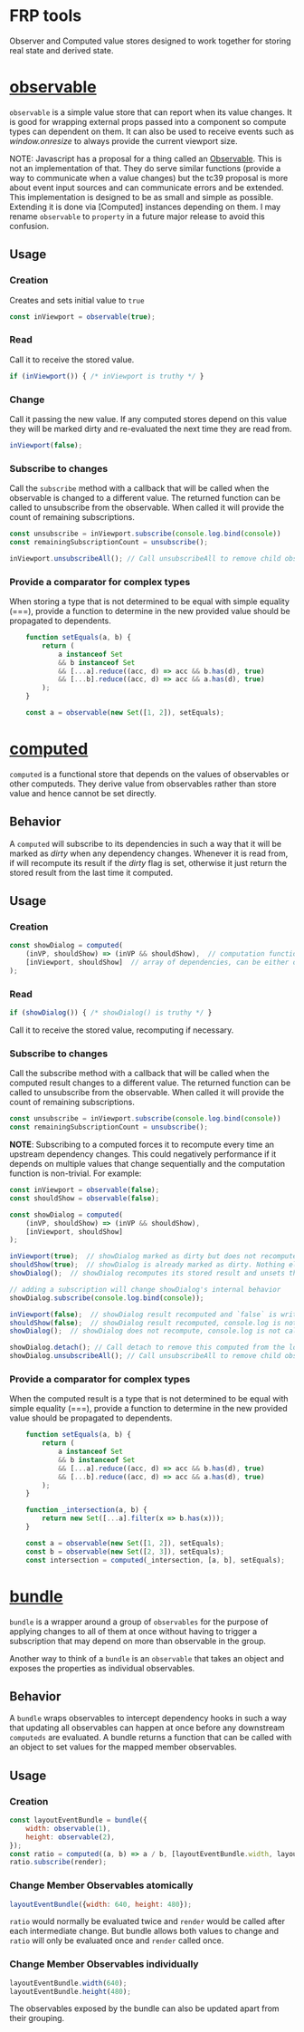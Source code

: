 # FRP tools

Observer and Computed value stores designed to work together for storing real state and derived state.

# [observable](./src/observable.js)

`observable` is a simple value store that can report when its value changes. It is good for wrapping external props passed into a component so compute types can dependent on them. It can also be used to receive events such as *window.onresize* to always provide the current viewport size.

NOTE: Javascript has a proposal for a thing called an [Observable](https://github.com/tc39/proposal-observable). This is not an implementation of that. They do serve similar functions (provide a way to communicate when a value changes) but the tc39 proposal is more about event input sources and can communicate errors and be extended.  This implementation is designed to be as small and simple as possible.  Extending it is done via [Computed] instances depending on them.  I may rename `observable` to `property` in a future major release to avoid this confusion.

## Usage

### Creation

Creates and sets initial value to `true`

```js
const inViewport = observable(true);
```

### Read

Call it to receive the stored value.

```js
if (inViewport()) { /* inViewport is truthy */ }
```

### Change

Call it passing the new value. If any computed stores depend on this value they will be marked dirty and re-evaluated the next time they are read from.

```js
inViewport(false);
```

### Subscribe to changes

Call the `subscribe` method with a callback that will be called when the observable is changed to a different value.  The returned function can be called to unsubscribe from the observable. When called
it will provide the count of remaining subscriptions.

```js
const unsubscribe = inViewport.subscribe(console.log.bind(console))
const remainingSubscriptionCount = unsubscribe();

inViewport.unsubscribeAll(); // Call unsubscribeAll to remove child observables/computeds.
```

### Provide a comparator for complex types

When storing a type that is not determined to be equal with simple equality (===), provide a function to determine in the new provided value should be propagated to dependents.

```js
    function setEquals(a, b) {
        return (
            a instanceof Set
            && b instanceof Set
            && [...a].reduce((acc, d) => acc && b.has(d), true)
            && [...b].reduce((acc, d) => acc && a.has(d), true)
        );
    }

    const a = observable(new Set([1, 2]), setEquals);
```

# [computed](./src/computed.js)

`computed` is a functional store that depends on the values of observables or other computeds. They derive value from observables rather than store value and hence cannot be set directly.

## Behavior
A `computed` will subscribe to its dependencies in such a way that it will be marked as *dirty* when any dependency changes. Whenever it is read from, if will recompute its result if the *dirty* flag is set, otherwise it just return the stored result from the last time it computed.

## Usage

### Creation

```js
const showDialog = computed(
    (inVP, shouldShow) => (inVP && shouldShow),  // computation function
    [inViewport, shouldShow]  // array of dependencies, can be either observable or computed
);
```

### Read
```js
if (showDialog()) { /* showDialog() is truthy */ }
```

Call it to receive the stored value, recomputing if necessary.


### Subscribe to changes

Call the subscribe method with a callback that will be called when the computed result changes to a different value.  The returned function can be called to unsubscribe from the observable. When called
it will provide the count of remaining subscriptions.

```js
const unsubscribe = inViewport.subscribe(console.log.bind(console))
const remainingSubscriptionCount = unsubscribe();
```

**NOTE**: Subscribing to a computed forces it to recompute every time an upstream dependency changes.  This could negatively performance if it depends on multiple values that change sequentially and the computation function is non-trivial.  For example:

```js
const inViewport = observable(false);
const shouldShow = observable(false);

const showDialog = computed(
    (inVP, shouldShow) => (inVP && shouldShow),
    [inViewport, shouldShow]
);

inViewport(true);  // showDialog marked as dirty but does not recompute its stored result.
shouldShow(true);  // showDialog is already marked as dirty. Nothing else happens.
showDialog();  // showDialog recomputes its stored result and unsets the dirty flag.

// adding a subscription will change showDialog's internal behavior
showDialog.subscribe(console.log.bind(console));

inViewport(false);  // showDialog result recomputed and `false` is written to the console.
shouldShow(false);  // showDialog result recomputed, console.log is not called.
showDialog();  // showDialog does not recompute, console.log is not called. `false` is returned.

showDialog.detach(); // Call detach to remove this computed from the logic tree.
showDialog.unsubscribeAll(); // Call unsubscribeAll to remove child observables/computeds.
```

### Provide a comparator for complex types

When the computed result is a type that is not determined to be equal with simple equality (===), provide a function to determine in the new provided value should be propagated to dependents.

```js
    function setEquals(a, b) {
        return (
            a instanceof Set
            && b instanceof Set
            && [...a].reduce((acc, d) => acc && b.has(d), true)
            && [...b].reduce((acc, d) => acc && a.has(d), true)
        );
    }

    function _intersection(a, b) {
        return new Set([...a].filter(x => b.has(x)));
    }

    const a = observable(new Set([1, 2]), setEquals);
    const b = observable(new Set([2, 3]), setEquals);
    const intersection = computed(_intersection, [a, b], setEquals);
```

# [bundle](./src/bundle.js)

`bundle` is a wrapper around a group of `observables` for the purpose of applying changes to all of them at once without having to trigger a subscription that may depend on more than observable in the group.

Another way to think of a `bundle` is an `observable` that takes an object and exposes the properties as individual observables.

## Behavior
A `bundle` wraps observables to intercept dependency hooks in such a way that updating all observables can happen at once before any downstream `computeds` are evaluated. A bundle returns a function that can be called with an object to set values for the mapped member observables.

## Usage

### Creation

```js
const layoutEventBundle = bundle({
    width: observable(1),
    height: observable(2),
});
const ratio = computed((a, b) => a / b, [layoutEventBundle.width, layoutEventBundle.height]);
ratio.subscribe(render);
```

### Change Member Observables atomically
```js
layoutEventBundle({width: 640, height: 480});
```

`ratio` would normally be evaluated twice and `render` would be called after each intermediate change.  But bundle allows both values to change and `ratio` will only be evaluated once and `render` called once.


### Change Member Observables individually
```js
layoutEventBundle.width(640);
layoutEventBundle.height(480);
```

The observables exposed by the bundle can also be updated apart from their grouping.
